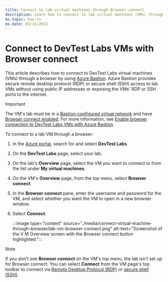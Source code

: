 ```yaml
---
title: Connect to lab virtual machines through Browser connect
description: Learn how to connect to lab virtual machines (VMs) through a browser if Browser connect is enabled for the lab.
ms.topic: how-to
ms.date: 03/14/2022
---
```


# Connect to DevTest Labs VMs with Browser connect

This article describes how to connect to DevTest Labs virtual machines (VMs) through a browser by using [Azure Bastion](../bastion/index.yml). Azure Bastion provides secure remote desktop protocol (RDP) or secure shell (SSH) access to lab VMs without using public IP addresses or exposing the VMs' RDP or SSH ports to the internet.

> [!IMPORTANT]
> The VM's lab must be in a [Bastion-configured virtual network](enable-browser-connection-lab-virtual-machines.md) and have [Browser connect enabled](enable-browser-connection-lab-virtual-machines.md#connect-to-lab-vms-through-azure-bastion). For more information, see [Enable browser connection to DevTest Labs VMs with Azure Bastion](enable-browser-connection-lab-virtual-machines.md).

To connect to a lab VM through a browser:

1. In the [Azure portal](https://portal.azure.com), search for and select **DevTest Labs**.

1. On the **DevTest Labs** page, select your lab.

1. On the lab's **Overview** page, select the VM you want to connect to from the list under **My virtual machines**.

1. On the VM's **Overview** page, from the top menu, select **Browser connect**.

1. In the **Browser connect** pane, enter the username and password for the VM, and select whether you want the VM to open in a new browser window.

1. Select **Connect**.

   :::image type="content" source="./media/connect-virtual-machine-through-browser/lab-vm-browser-connect.png" alt-text="Screenshot of the V M Overview screen with the Browser connect button highlighted.":::

> [!NOTE]
> If you don't see **Browser connect** on the VM's top menu, the lab isn't set up for Browser connect. You can select **Connect** from the VM page's top toolbar to connect via [Remote Desktop Protocol (RDP)](connect-windows-virtual-machine.md) or [secure shell (SSH)](connect-linux-virtual-machine.md).


